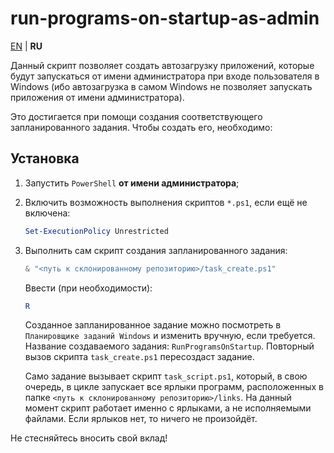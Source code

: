 # run-programs-on-startup-as-admin

[EN](README.md) | **RU**

Данный скрипт позволяет создать автозагрузку приложений, которые будут запускаться от имени администратора при входе пользователя в Windows (ибо автозагрузка в самом Windows не позволяет запускать приложения от имени администратора).

Это достигается при помощи создания соответствующего запланированного задания. Чтобы создать его, необходимо:

## Установка

1. Запустить `PowerShell` **от имени администратора**;

2. Включить возможность выполнения скриптов `*.ps1`, если ещё не включена:

    ```powershell
    Set-ExecutionPolicy Unrestricted
    ```

3. Выполнить сам скрипт создания запланированного задания:

    ```powershell
    & "<путь к склонированному репозиторию>/task_create.ps1"
    ```

    Ввести (при необходимости):

    ```powershell
    R
    ```

    Созданное запланированное задание можно посмотреть в `Планировщике заданий Windows` и изменить вручную, если требуется. Название создаваемого задания: `RunProgramsOnStartup`. Повторный вызов скрипта `task_create.ps1` пересоздаст задание.

    Само задание вызывает скрипт `task_script.ps1`, который, в свою очередь, в цикле запускает все ярлыки программ, расположенных в папке `<путь к склонированному репозиторию>/links`. На данный момент скрипт работает именно с ярлыками, а не исполняемыми файлами. Если ярлыков нет, то ничего не произойдёт.

Не стесняйтесь вносить свой вклад!
